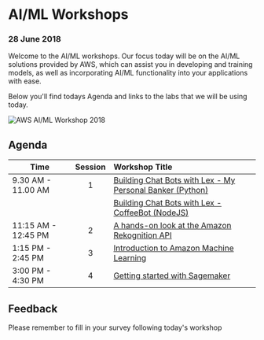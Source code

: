 # AI/ML Workshops 
### 28 June 2018

Welcome to the AI/ML workshops. Our focus today will be on the AI/ML solutions provided by AWS, which can assist you in developing and training models, as well as incorporating AI/ML functionality into your applications with ease.

Below you'll find todays Agenda and links to the labs that we will be using today.

![AWS AI/ML Workshop 2018](./aimlworkshop.jpeg)

## Agenda

| Time | Session | Workshop Title |
|---|:---:|:---|
| 9.30 AM - 11.00 AM | 1 | [Building Chat Bots with Lex - My Personal Banker (Python)](https://github.com/spturner/AI_ML_Workshops/tree/master/lab-1-Building_Chat_Bots_With_Lex) |
|  |  | [Building Chat Bots with Lex - CoffeeBot (NodeJS)](https://github.com/adamrb/amazon-ai-building-better-bots) |
| 11:15 AM - 12:45 PM | 2 | [A hands-on look at the Amazon Rekognition API](https://github.com/spturner/AI_ML_Workshops/tree/master/lab-2-Hands_on_with_Rekognition_API) |
| 1:15 PM - 2:45 PM | 3 | [Introduction to Amazon Machine Learning](https://github.com/spturner/AI_ML_Workshops/tree/master/lab-3-Intro_to_Amazon_ML) |
| 3:00 PM - 4:30 PM	| 4 | [Getting started with Sagemaker](https://github.com/awslabs/amazon-sagemaker-workshop/tree/master/Introduction) |


## Feedback

Please remember to fill in your survey following today's workshop

